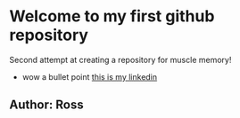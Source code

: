 # Welcome to my first github repository

Second attempt at creating a repository for muscle memory!

- wow a bullet point
  [this is my linkedin](https://www.linkedin.com/in/ross-fletcher-12a31b1b3/)

## Author: Ross
